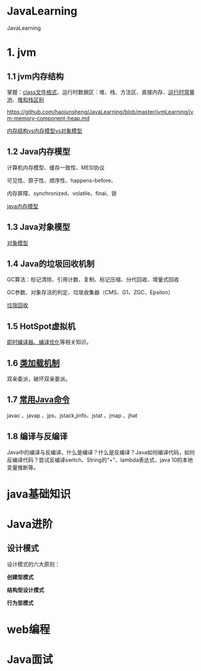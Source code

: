 # JavaLearning
JavaLearning

# 1. jvm

## 1.1  jvm内存结构

掌握：[class文件格式](https://github.com/haojunsheng/JavaLearning/blob/master/jvmLearning/jvm-subsystem/CLass-strcture.md)、运行时数据区：堆、栈、方法区、直接内存、[运行时常量池](https://github.com/haojunsheng/JavaLearning/blob/master/jvmLearning/method-area-constants-pool.md)、[堆和栈区别](https://github.com/haojunsheng/JavaLearning/blob/master/jvmLearning/heap-vs-stack.md)

https://github.com/haojunsheng/JavaLearning/blob/master/jvmLearning/jvm-memory-component-heap.md

[内存结构vs内存模型vs对象模型](https://github.com/haojunsheng/JavaLearning/blob/master/jvmLearning/jvm-memoryStrcture-vs-memoryModel-vs-objectModel.md)

## 1.2 Java内存模型

计算机内存模型、缓存一致性、MESI协议

可见性、原子性、顺序性、happens-before、

内存屏障、synchronized、volatile、final、锁

[java内存模型](https://github.com/haojunsheng/JavaLearning/blob/master/jvmLearning/Java-memory-model.md)

## 1.3 Java对象模型

[对象模型](https://github.com/haojunsheng/JavaLearning/blob/master/jvmLearning/deep-understand-multi-thread.md#21-java的对象模型)

## 1.4 Java的垃圾回收机制

GC算法：标记清除、引用计数、复制、标记压缩、分代回收、增量式回收

GC参数、对象存活的判定、垃圾收集器（CMS、G1、ZGC、Epsilon）

[垃圾回收](https://github.com/haojunsheng/JavaLearning/blob/master/jvmLearning/garbage-collection.md)

## 1.5 HotSpot虚拟机

[即时编译器、编译优化](https://github.com/haojunsheng/JavaLearning/blob/master/jvmLearning/HotSpot.md)等相关知识。

## 1.6 [类加载机制](https://github.com/haojunsheng/JavaLearning/blob/master/jvmLearning/class-loader.md)

双亲委派，破坏双亲委派。

## 1.7 [常用Java命令](https://github.com/haojunsheng/JavaLearning/blob/master/jvmLearning/java-command.md)

javac 、javap 、jps、jstack,jinfo、jstat 、jmap 、jhat

## 1.8 编译与反编译

Java中的编译与反编译。什么是编译？什么是反编译？Java如何编译代码，如何反编译代码？尝试反编译switch、String的“+”、lambda表达式、java 10的本地变量推断等。

# java基础知识

  

# Java进阶

## 设计模式

设计模式的六大原则：

**创建型模式**



**结构型设计模式**





**行为型模式**



# web编程



# Java面试
